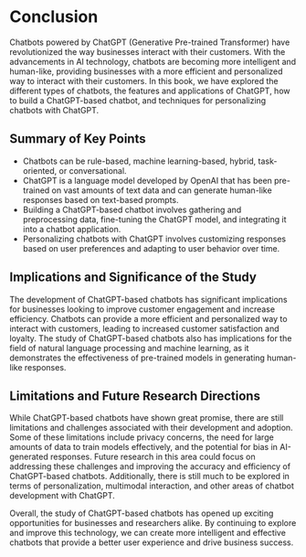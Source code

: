 # Conclusion

Chatbots powered by ChatGPT (Generative Pre-trained Transformer) have revolutionized the way businesses interact with their customers. With the advancements in AI technology, chatbots are becoming more intelligent and human-like, providing businesses with a more efficient and personalized way to interact with their customers. In this book, we have explored the different types of chatbots, the features and applications of ChatGPT, how to build a ChatGPT-based chatbot, and techniques for personalizing chatbots with ChatGPT.

Summary of Key Points
---------------------

* Chatbots can be rule-based, machine learning-based, hybrid, task-oriented, or conversational.
* ChatGPT is a language model developed by OpenAI that has been pre-trained on vast amounts of text data and can generate human-like responses based on text-based prompts.
* Building a ChatGPT-based chatbot involves gathering and preprocessing data, fine-tuning the ChatGPT model, and integrating it into a chatbot application.
* Personalizing chatbots with ChatGPT involves customizing responses based on user preferences and adapting to user behavior over time.

Implications and Significance of the Study
------------------------------------------

The development of ChatGPT-based chatbots has significant implications for businesses looking to improve customer engagement and increase efficiency. Chatbots can provide a more efficient and personalized way to interact with customers, leading to increased customer satisfaction and loyalty. The study of ChatGPT-based chatbots also has implications for the field of natural language processing and machine learning, as it demonstrates the effectiveness of pre-trained models in generating human-like responses.

Limitations and Future Research Directions
------------------------------------------

While ChatGPT-based chatbots have shown great promise, there are still limitations and challenges associated with their development and adoption. Some of these limitations include privacy concerns, the need for large amounts of data to train models effectively, and the potential for bias in AI-generated responses. Future research in this area could focus on addressing these challenges and improving the accuracy and efficiency of ChatGPT-based chatbots. Additionally, there is still much to be explored in terms of personalization, multimodal interaction, and other areas of chatbot development with ChatGPT.

Overall, the study of ChatGPT-based chatbots has opened up exciting opportunities for businesses and researchers alike. By continuing to explore and improve this technology, we can create more intelligent and effective chatbots that provide a better user experience and drive business success.